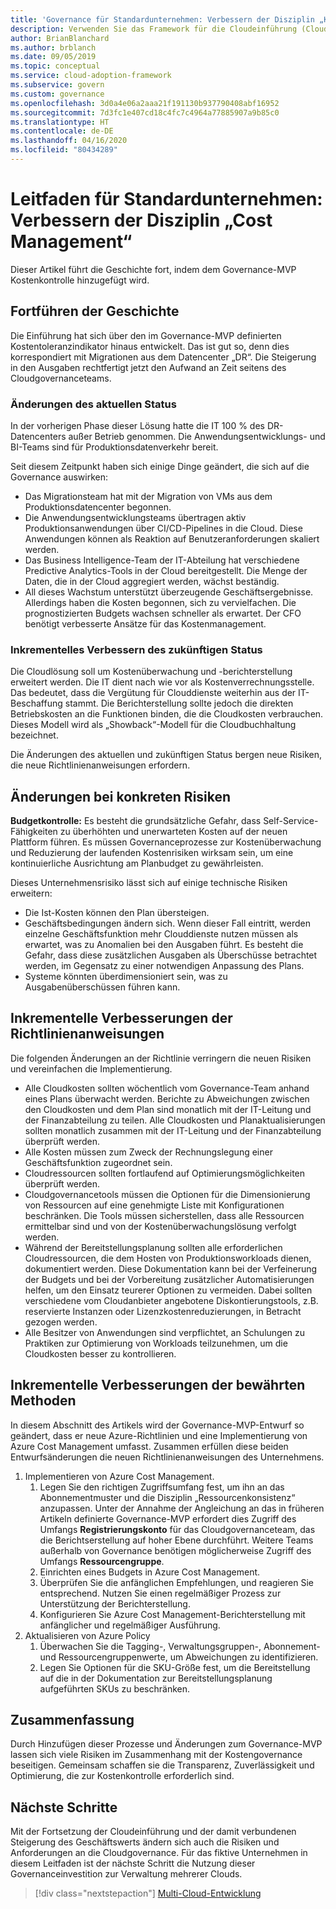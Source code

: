 ```yaml
---
title: 'Governance für Standardunternehmen: Verbessern der Disziplin „Kostenverwaltung“'
description: Verwenden Sie das Framework für die Cloudeinführung (Cloud Adoption Framework) für Azure, um zu erfahren, wie Sie einem Minimum Viable Product (MVP) für die Governance Kostenkontrollfunktionen hinzufügen.
author: BrianBlanchard
ms.author: brblanch
ms.date: 09/05/2019
ms.topic: conceptual
ms.service: cloud-adoption-framework
ms.subservice: govern
ms.custom: governance
ms.openlocfilehash: 3d0a4e06a2aaa21f191130b937790408abf16952
ms.sourcegitcommit: 7d3fc1e407cd18c4fc7c4964a77885907a9b85c0
ms.translationtype: HT
ms.contentlocale: de-DE
ms.lasthandoff: 04/16/2020
ms.locfileid: "80434289"
---
```

# <a name="standard-enterprise-guide-improve-the-cost-management-discipline"></a>Leitfaden für Standardunternehmen: Verbessern der Disziplin „Cost Management“

Dieser Artikel führt die Geschichte fort, indem dem Governance-MVP Kostenkontrolle hinzugefügt wird.

## <a name="advancing-the-narrative"></a>Fortführen der Geschichte

Die Einführung hat sich über den im Governance-MVP definierten Kostentoleranzindikator hinaus entwickelt. Das ist gut so, denn dies korrespondiert mit Migrationen aus dem Datencenter „DR“. Die Steigerung in den Ausgaben rechtfertigt jetzt den Aufwand an Zeit seitens des Cloudgovernanceteams.

### <a name="changes-in-the-current-state"></a>Änderungen des aktuellen Status

In der vorherigen Phase dieser Lösung hatte die IT 100 % des DR-Datencenters außer Betrieb genommen. Die Anwendungsentwicklungs- und BI-Teams sind für Produktionsdatenverkehr bereit.

Seit diesem Zeitpunkt haben sich einige Dinge geändert, die sich auf die Governance auswirken:

- Das Migrationsteam hat mit der Migration von VMs aus dem Produktionsdatencenter begonnen.
- Die Anwendungsentwicklungsteams übertragen aktiv Produktionsanwendungen über CI/CD-Pipelines in die Cloud. Diese Anwendungen können als Reaktion auf Benutzeranforderungen skaliert werden.
- Das Business Intelligence-Team der IT-Abteilung hat verschiedene Predictive Analytics-Tools in der Cloud bereitgestellt. Die Menge der Daten, die in der Cloud aggregiert werden, wächst beständig.
- All dieses Wachstum unterstützt überzeugende Geschäftsergebnisse. Allerdings haben die Kosten begonnen, sich zu vervielfachen. Die prognostizierten Budgets wachsen schneller als erwartet. Der CFO benötigt verbesserte Ansätze für das Kostenmanagement.

### <a name="incrementally-improve-the-future-state"></a>Inkrementelles Verbessern des zukünftigen Status

Die Cloudlösung soll um Kostenüberwachung und -berichterstellung erweitert werden. Die IT dient nach wie vor als Kostenverrechnungsstelle. Das bedeutet, dass die Vergütung für Clouddienste weiterhin aus der IT-Beschaffung stammt. Die Berichterstellung sollte jedoch die direkten Betriebskosten an die Funktionen binden, die die Cloudkosten verbrauchen. Dieses Modell wird als „Showback“-Modell für die Cloudbuchhaltung bezeichnet.

Die Änderungen des aktuellen und zukünftigen Status bergen neue Risiken, die neue Richtlinienanweisungen erfordern.

## <a name="changes-in-tangible-risks"></a>Änderungen bei konkreten Risiken

**Budgetkontrolle:** Es besteht die grundsätzliche Gefahr, dass Self-Service-Fähigkeiten zu überhöhten und unerwarteten Kosten auf der neuen Plattform führen. Es müssen Governanceprozesse zur Kostenüberwachung und Reduzierung der laufenden Kostenrisiken wirksam sein, um eine kontinuierliche Ausrichtung am Planbudget zu gewährleisten.

Dieses Unternehmensrisiko lässt sich auf einige technische Risiken erweitern:

- Die Ist-Kosten können den Plan übersteigen.
- Geschäftsbedingungen ändern sich. Wenn dieser Fall eintritt, werden einzelne Geschäftsfunktion mehr Clouddienste nutzen müssen als erwartet, was zu Anomalien bei den Ausgaben führt. Es besteht die Gefahr, dass diese zusätzlichen Ausgaben als Überschüsse betrachtet werden, im Gegensatz zu einer notwendigen Anpassung des Plans.
- Systeme könnten überdimensioniert sein, was zu Ausgabenüberschüssen führen kann.

## <a name="incremental-improvement-of-the-policy-statements"></a>Inkrementelle Verbesserungen der Richtlinienanweisungen

Die folgenden Änderungen an der Richtlinie verringern die neuen Risiken und vereinfachen die Implementierung.

- Alle Cloudkosten sollten wöchentlich vom Governance-Team anhand eines Plans überwacht werden. Berichte zu Abweichungen zwischen den Cloudkosten und dem Plan sind monatlich mit der IT-Leitung und der Finanzabteilung zu teilen. Alle Cloudkosten und Planaktualisierungen sollten monatlich zusammen mit der IT-Leitung und der Finanzabteilung überprüft werden.
- Alle Kosten müssen zum Zweck der Rechnungslegung einer Geschäftsfunktion zugeordnet sein.
- Cloudressourcen sollten fortlaufend auf Optimierungsmöglichkeiten überprüft werden.
- Cloudgovernancetools müssen die Optionen für die Dimensionierung von Ressourcen auf eine genehmigte Liste mit Konfigurationen beschränken. Die Tools müssen sicherstellen, dass alle Ressourcen ermittelbar sind und von der Kostenüberwachungslösung verfolgt werden.
- Während der Bereitstellungsplanung sollten alle erforderlichen Cloudressourcen, die dem Hosten von Produktionsworkloads dienen, dokumentiert werden. Diese Dokumentation kann bei der Verfeinerung der Budgets und bei der Vorbereitung zusätzlicher Automatisierungen helfen, um den Einsatz teurerer Optionen zu vermeiden. Dabei sollten verschiedene vom Cloudanbieter angebotene Diskontierungstools, z.B. reservierte Instanzen oder Lizenzkostenreduzierungen, in Betracht gezogen werden.
- Alle Besitzer von Anwendungen sind verpflichtet, an Schulungen zu Praktiken zur Optimierung von Workloads teilzunehmen, um die Cloudkosten besser zu kontrollieren.

## <a name="incremental-improvement-of-the-best-practices"></a>Inkrementelle Verbesserungen der bewährten Methoden

In diesem Abschnitt des Artikels wird der Governance-MVP-Entwurf so geändert, dass er neue Azure-Richtlinien und eine Implementierung von Azure Cost Management umfasst. Zusammen erfüllen diese beiden Entwurfsänderungen die neuen Richtlinienanweisungen des Unternehmens.

1. Implementieren von Azure Cost Management.
    1. Legen Sie den richtigen Zugriffsumfang fest, um ihn an das Abonnementmuster und die Disziplin „Ressourcenkonsistenz“ anzupassen. Unter der Annahme der Angleichung an das in früheren Artikeln definierte Governance-MVP erfordert dies Zugriff des Umfangs **Registrierungskonto** für das Cloudgovernanceteam, das die Berichtserstellung auf hoher Ebene durchführt. Weitere Teams außerhalb von Governance benötigen möglicherweise Zugriff des Umfangs **Ressourcengruppe**.
    1. Einrichten eines Budgets in Azure Cost Management.
    1. Überprüfen Sie die anfänglichen Empfehlungen, und reagieren Sie entsprechend. Nutzen Sie einen regelmäßiger Prozess zur Unterstützung der Berichterstellung.
    1. Konfigurieren Sie Azure Cost Management-Berichterstellung mit anfänglicher und regelmäßiger Ausführung.
2. Aktualisieren von Azure Policy
    1. Überwachen Sie die Tagging-, Verwaltungsgruppen-, Abonnement- und Ressourcengruppenwerte, um Abweichungen zu identifizieren.
    1. Legen Sie Optionen für die SKU-Größe fest, um die Bereitstellung auf die in der Dokumentation zur Bereitstellungsplanung aufgeführten SKUs zu beschränken.

## <a name="conclusion"></a>Zusammenfassung

Durch Hinzufügen dieser Prozesse und Änderungen zum Governance-MVP lassen sich viele Risiken im Zusammenhang mit der Kostengovernance beseitigen. Gemeinsam schaffen sie die Transparenz, Zuverlässigkeit und Optimierung, die zur Kostenkontrolle erforderlich sind.

## <a name="next-steps"></a>Nächste Schritte

Mit der Fortsetzung der Cloudeinführung und der damit verbundenen Steigerung des Geschäftswerts ändern sich auch die Risiken und Anforderungen an die Cloudgovernance. Für das fiktive Unternehmen in diesem Leitfaden ist der nächste Schritt die Nutzung dieser Governanceinvestition zur Verwaltung mehrerer Clouds.

> [!div class="nextstepaction"]
> [Multi-Cloud-Entwicklung](./multicloud-improvement.md)
